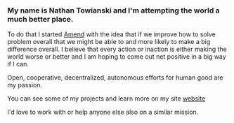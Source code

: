 ### My name is Nathan Towianski and I'm attempting the world a much better place.

To do that I started [Amend](https://joinamend.com) with the idea that if we improve how to solve problem overall that we might be able to and more likely to make a big difference overall. I believe that every action or inaction is either making the world worse or better and I am hoping to come out net positive in a big way if I can.

Open, cooperative, decentralized, autonomous efforts for human good are my passion.

You can see some of my projects and learn more on my site [website](https://www.nathantowianski.com)

I'd love to work with or help anyone else also on a similar mission.


<!--
**FutureNathan/FutureNathan** is a ✨ _special_ ✨ repository because its `README.md` (this file) appears on your GitHub profile.

-->
